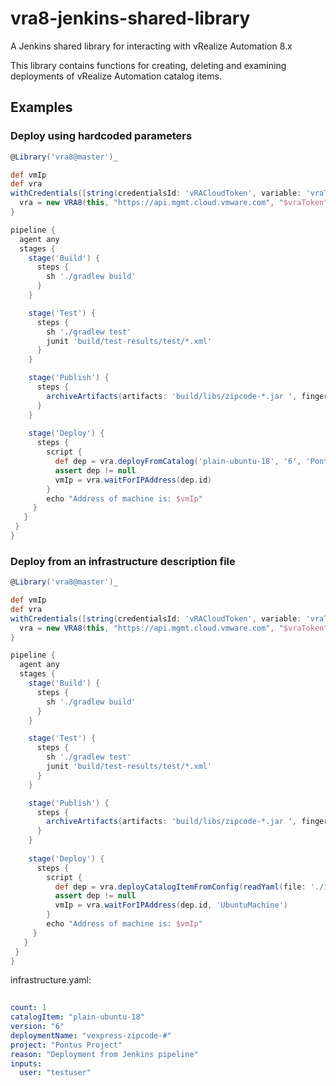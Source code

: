 # vra8-jenkins-shared-library
A Jenkins shared library for interacting with vRealize Automation 8.x

This library contains functions for creating, deleting and examining deployments of vRealize Automation catalog items.

## Examples

### Deploy using hardcoded parameters

```groovy
@Library('vra8@master')_

def vmIp 
def vra
withCredentials([string(credentialsId: 'vRACloudToken', variable: 'vraToken')]) {
  vra = new VRA8(this, "https://api.mgmt.cloud.vmware.com", "$vraToken")
}

pipeline {
  agent any
  stages {
    stage('Build') {
      steps {
        sh './gradlew build'
      }
    }

    stage('Test') {
      steps {
        sh './gradlew test'
        junit 'build/test-results/test/*.xml'
      }
    }

    stage('Publish') {
      steps {
        archiveArtifacts(artifacts: 'build/libs/zipcode-*.jar ', fingerprint: true, onlyIfSuccessful: true)
      }
    }
    
    stage('Deploy') {
      steps {
        script {
          def dep = vra.deployFromCatalog('plain-ubuntu-18', '6', 'Pontus Project', 'Invoked from Jenkins ' + System.currentTimeMillis())
          assert dep != null
          vmIp = vra.waitForIPAddress(dep.id)
        }
        echo "Address of machine is: $vmIp"
     }
   }
 }
}
```

### Deploy from an infrastructure description file

```groovy
@Library('vra8@master')_

def vmIp 
def vra
withCredentials([string(credentialsId: 'vRACloudToken', variable: 'vraToken')]) {
  vra = new VRA8(this, "https://api.mgmt.cloud.vmware.com", "$vraToken")
}

pipeline {
  agent any
  stages {
    stage('Build') {
      steps {
        sh './gradlew build'
      }
    }

    stage('Test') {
      steps {
        sh './gradlew test'
        junit 'build/test-results/test/*.xml'
      }
    }

    stage('Publish') {
      steps {
        archiveArtifacts(artifacts: 'build/libs/zipcode-*.jar ', fingerprint: true, onlyIfSuccessful: true)
      }
    }
    
    stage('Deploy') {
      steps {
        script {
          def dep = vra.deployCatalogItemFromConfig(readYaml(file: './infrastructure.yaml'))
          assert dep != null
          vmIp = vra.waitForIPAddress(dep.id, 'UbuntuMachine')
        }
        echo "Address of machine is: $vmIp"
     }
   }
 }
}
```

infrastructure.yaml:
```yaml
  
count: 1
catalogItem: "plain-ubuntu-18"
version: "6"
deploymentName: "vexpress-zipcode-#"
project: "Pontus Project"
reason: "Deployment from Jenkins pipeline"
inputs:
  user: "testuser"
```
